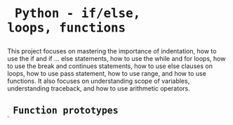 # <pre> Python - if/else, loops, functions </pre>
This project focuses on mastering the importance of indentation, how to use the if and if ... else statements, how to use the while and for loops, how to use the break and continues statements, how to use else clauses on loops, how to use pass statement, how to use range, and how to use functions. It also focuses on understanding scope of variables, understanding traceback, and how to use arithmetic operators.


## <pre> Function prototypes    <img src="https://user-images.githubusercontent.com/107026397/209424557-72ec9e7b-8f5a-4c69-9136-2629ca6d2ab0.svg" width = 3% height= 3%> </pre>
